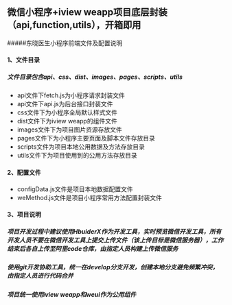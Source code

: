 ## 微信小程序+iview weapp项目底层封装（api,function,utils），开箱即用
#####东晓医生小程序前端文件及配置说明
#### 1、文件目录
##### 文件目录包含api、css、dist、images、pages、scripts、utils
- api文件下fetch.js为小程序请求封装文件  
-   api文件下api.js为后台接口封装文件  
- css文件下为小程序全局默认样式文件  
- dist文件下为iview weapp的组件文件  
- images文件下为项目图片资源存放文件  
- pages文件下为小程序主要页面及脚本文件存放目录  
- scripts文件为项目本地公用数据及方法存放目录  
- utils文件下为项目使用到的公用方法存放目录  

#### 2、配置文件 
- configData.js文件是项目本地数据配置文件  
- weMethod.js文件是项目小程序常用方法配置封装文件  

#### 3、项目说明
##### 项目开发过程中建议使用HbuiderX作为开发工具，实时预览微信开发工具，所有开发人员不要在微信开发工具上提交上传文件（该上传目标是微信服务器），工作结束后各自上传至阿里code仓库，由指定人员构建上传微信服务
##### 使用git开发协助工具，统一在develop分支开发，创建本地分支避免频繁冲突，由指定人员进行代码合并
##### 项目统一使用iview weapp和weui作为公用组件
